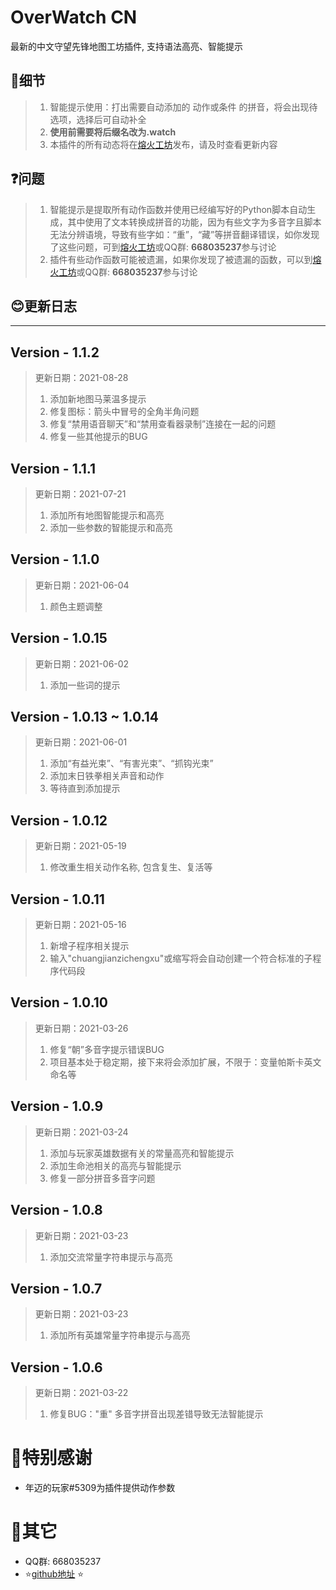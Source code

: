 # OverWatch CN

最新的中文守望先锋地图工坊插件, 支持语法高亮、智能提示

## 🤫细节

> 1. 智能提示使用：打出需要自动添加的 动作或条件 的拼音，将会出现待选项，选择后可自动补全
> 2. **使用前需要将后缀名改为.watch**
> 3. 本插件的所有动态将在[熔火工坊](https://www.owmod.net/work/view/1586)发布，请及时查看更新内容

## ❓问题

> 1. 智能提示是提取所有动作函数并使用已经编写好的Python脚本自动生成，其中使用了文本转换成拼音的功能，因为有些文字为多音字且脚本无法分辨语境，导致有些字如：“重”，“藏”等拼音翻译错误，如你发现了这些问题，可到[熔火工坊](https://www.owmod.net/work/view/1586)或QQ群: **668035237**参与讨论
> 2. 插件有些动作函数可能被遗漏，如果你发现了被遗漏的函数，可以到[熔火工坊](https://www.owmod.net/work/view/1586)或QQ群: **668035237**参与讨论

## 😊更新日志

--------------

## Version - 1.1.2
> 更新日期：2021-08-28
>1. 添加新地图马莱温多提示
>2. 修复图标：箭头中冒号的全角半角问题
>3. 修复“禁用语音聊天”和“禁用查看器录制”连接在一起的问题
>4. 修复一些其他提示的BUG
## Version - 1.1.1
> 更新日期：2021-07-21
>1. 添加所有地图智能提示和高亮
>2. 添加一些参数的智能提示和高亮
## Version - 1.1.0
> 更新日期：2021-06-04
>1. 颜色主题调整

## Version - 1.0.15
> 更新日期：2021-06-02
>1. 添加一些词的提示

## Version - 1.0.13 ~ 1.0.14

> 更新日期：2021-06-01
>1. 添加“有益光束”、“有害光束”、“抓钩光束”
>2. 添加末日铁拳相关声音和动作
>3. 等待直到添加提示

## Version - 1.0.12

>更新日期：2021-05-19
>1. 修改重生相关动作名称, 包含复生、复活等

## Version - 1.0.11

>更新日期：2021-05-16
>1. 新增子程序相关提示
>2. 输入"chuangjianzichengxu"或缩写将会自动创建一个符合标准的子程序代码段

## Version - 1.0.10

> 更新日期：2021-03-26
> 1. 修复“朝”多音字提示错误BUG
> 2. 项目基本处于稳定期，接下来将会添加扩展，不限于：变量帕斯卡英文命名等

## Version - 1.0.9

> 更新日期：2021-03-24
> 1. 添加与玩家英雄数据有关的常量高亮和智能提示
> 2. 添加生命池相关的高亮与智能提示
> 3. 修复一部分拼音多音字问题

## Version - 1.0.8

> 更新日期：2021-03-23
> 1. 添加交流常量字符串提示与高亮

## Version - 1.0.7

> 更新日期：2021-03-23
> 1. 添加所有英雄常量字符串提示与高亮

## Version - 1.0.6

> 更新日期：2021-03-22
> 1. 修复BUG："重" 多音字拼音出现差错导致无法智能提示

# 🙇‍特别感谢
- 年迈的玩家#5309为插件提供动作参数

# 📕其它
- QQ群: 668035237
- ⭐[github地址](https://github.com/SkyinHand/owatch) ⭐